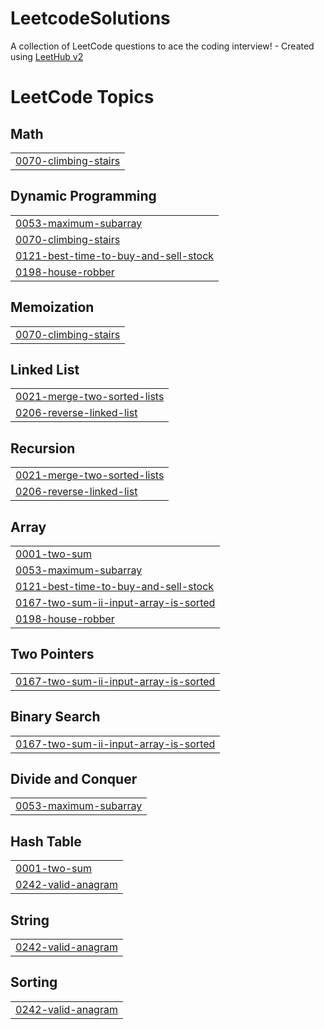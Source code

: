 # LeetcodeSolutions
A collection of LeetCode questions to ace the coding interview! - Created using [LeetHub v2](https://github.com/arunbhardwaj/LeetHub-2.0)

<!---LeetCode Topics Start-->
# LeetCode Topics
## Math
|  |
| ------- |
| [0070-climbing-stairs](https://github.com/Wiz-Rayyan/LeetcodeSolutions/tree/master/0070-climbing-stairs) |
## Dynamic Programming
|  |
| ------- |
| [0053-maximum-subarray](https://github.com/Wiz-Rayyan/LeetcodeSolutions/tree/master/0053-maximum-subarray) |
| [0070-climbing-stairs](https://github.com/Wiz-Rayyan/LeetcodeSolutions/tree/master/0070-climbing-stairs) |
| [0121-best-time-to-buy-and-sell-stock](https://github.com/Wiz-Rayyan/LeetcodeSolutions/tree/master/0121-best-time-to-buy-and-sell-stock) |
| [0198-house-robber](https://github.com/Wiz-Rayyan/LeetcodeSolutions/tree/master/0198-house-robber) |
## Memoization
|  |
| ------- |
| [0070-climbing-stairs](https://github.com/Wiz-Rayyan/LeetcodeSolutions/tree/master/0070-climbing-stairs) |
## Linked List
|  |
| ------- |
| [0021-merge-two-sorted-lists](https://github.com/Wiz-Rayyan/LeetcodeSolutions/tree/master/0021-merge-two-sorted-lists) |
| [0206-reverse-linked-list](https://github.com/Wiz-Rayyan/LeetcodeSolutions/tree/master/0206-reverse-linked-list) |
## Recursion
|  |
| ------- |
| [0021-merge-two-sorted-lists](https://github.com/Wiz-Rayyan/LeetcodeSolutions/tree/master/0021-merge-two-sorted-lists) |
| [0206-reverse-linked-list](https://github.com/Wiz-Rayyan/LeetcodeSolutions/tree/master/0206-reverse-linked-list) |
## Array
|  |
| ------- |
| [0001-two-sum](https://github.com/Wiz-Rayyan/LeetcodeSolutions/tree/master/0001-two-sum) |
| [0053-maximum-subarray](https://github.com/Wiz-Rayyan/LeetcodeSolutions/tree/master/0053-maximum-subarray) |
| [0121-best-time-to-buy-and-sell-stock](https://github.com/Wiz-Rayyan/LeetcodeSolutions/tree/master/0121-best-time-to-buy-and-sell-stock) |
| [0167-two-sum-ii-input-array-is-sorted](https://github.com/Wiz-Rayyan/LeetcodeSolutions/tree/master/0167-two-sum-ii-input-array-is-sorted) |
| [0198-house-robber](https://github.com/Wiz-Rayyan/LeetcodeSolutions/tree/master/0198-house-robber) |
## Two Pointers
|  |
| ------- |
| [0167-two-sum-ii-input-array-is-sorted](https://github.com/Wiz-Rayyan/LeetcodeSolutions/tree/master/0167-two-sum-ii-input-array-is-sorted) |
## Binary Search
|  |
| ------- |
| [0167-two-sum-ii-input-array-is-sorted](https://github.com/Wiz-Rayyan/LeetcodeSolutions/tree/master/0167-two-sum-ii-input-array-is-sorted) |
## Divide and Conquer
|  |
| ------- |
| [0053-maximum-subarray](https://github.com/Wiz-Rayyan/LeetcodeSolutions/tree/master/0053-maximum-subarray) |
## Hash Table
|  |
| ------- |
| [0001-two-sum](https://github.com/Wiz-Rayyan/LeetcodeSolutions/tree/master/0001-two-sum) |
| [0242-valid-anagram](https://github.com/Wiz-Rayyan/LeetcodeSolutions/tree/master/0242-valid-anagram) |
## String
|  |
| ------- |
| [0242-valid-anagram](https://github.com/Wiz-Rayyan/LeetcodeSolutions/tree/master/0242-valid-anagram) |
## Sorting
|  |
| ------- |
| [0242-valid-anagram](https://github.com/Wiz-Rayyan/LeetcodeSolutions/tree/master/0242-valid-anagram) |
<!---LeetCode Topics End-->